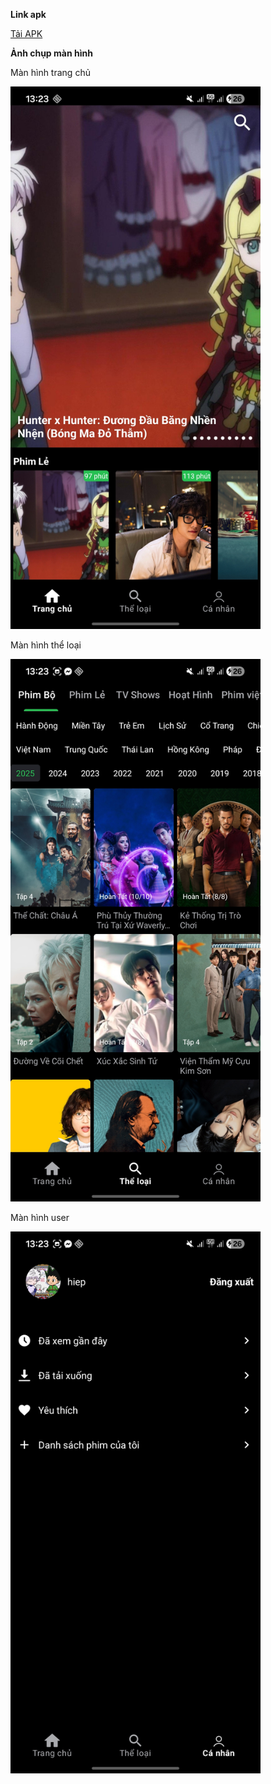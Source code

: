 <strong>Link apk</strong>

<a href="https://drive.google.com/file/d/1h2Kq6O_wAQoeWLioAmPXa8oshggrrRvy/view?usp=sharing">Tải APK</a>

<strong>Ảnh chụp màn hình</strong>

<p>Màn hình trang chủ</p>
<img src="https://github.com/ngngochiep2411/MovieApp/blob/master/assets/screenshots/trangchu.jpg?raw=true" 
    width="400"/>
    
<p>Màn hình thể loại</p>
<img src="https://github.com/ngngochiep2411/MovieApp/blob/master/assets/screenshots/theloai.jpg?raw=true" 
    width="400"/>
     
<p>Màn hình user</p>
<img src="https://github.com/ngngochiep2411/MovieApp/blob/master/assets/screenshots/thongtin.jpg?raw=true" 
    width="400"/>

